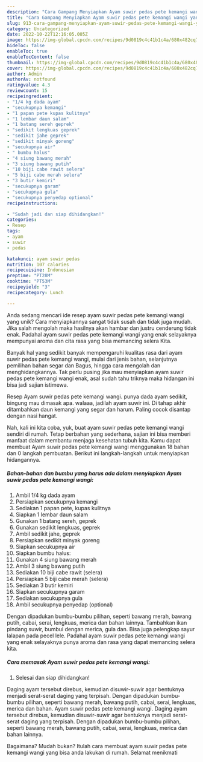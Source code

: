 ```yaml
---
description: "Cara Gampang Menyiapkan Ayam suwir pedas pete kemangi wangi yang Bisa Manjain Lidah"
title: "Cara Gampang Menyiapkan Ayam suwir pedas pete kemangi wangi yang Bisa Manjain Lidah"
slug: 913-cara-gampang-menyiapkan-ayam-suwir-pedas-pete-kemangi-wangi-yang-bisa-manjain-lidah
category: Uncategorized
date: 2022-10-22T12:16:05.005Z
image: https://img-global.cpcdn.com/recipes/9d0819c4c41b1c4a/680x482cq70/ayam-suwir-pedas-pete-kemangi-wangi-foto-resep-utama.jpg
hideToc: false
enableToc: true
enableTocContent: false
thumbnail: https://img-global.cpcdn.com/recipes/9d0819c4c41b1c4a/680x482cq70/ayam-suwir-pedas-pete-kemangi-wangi-foto-resep-utama.jpg
cover: https://img-global.cpcdn.com/recipes/9d0819c4c41b1c4a/680x482cq70/ayam-suwir-pedas-pete-kemangi-wangi-foto-resep-utama.jpg
author: Admin
authorAv: notfound
ratingvalue: 4.3
reviewcount: 15
recipeingredient:
- "1/4 kg dada ayam"
- "secukupnya kemangi"
- "1 papan pete kupas kulitnya"
- "1 lembar daun salam"
- "1 batang sereh geprek"
- "sedikit lengkuas geprek"
- "sedikit jahe geprek"
- "sedikit minyak goreng"
- "secukupnya air"
- " bumbu halus"
- "4 siung bawang merah"
- "3 siung bawang putih"
- "10 biji cabe rawit selera"
- "5 biji cabe merah selera"
- "3 butir kemiri"
- "secukupnya garam"
- "secukupnya gula"
- "secukupnya penyedap optional"
recipeinstructions:

- "Sudah jadi dan siap dihidangkan!"
categories:
- Resep
tags:
- ayam
- suwir
- pedas

katakunci: ayam suwir pedas 
nutrition: 107 calories
recipecuisine: Indonesian
preptime: "PT28M"
cooktime: "PT53M"
recipeyield: "3"
recipecategory: Lunch

---
```





Anda sedang mencari ide resep ayam suwir pedas pete kemangi wangi yang unik? Cara menyiapkannya sangat tidak susah dan tidak juga mudah. Jika salah mengolah maka hasilnya akan hambar dan justru cenderung tidak enak. Padahal ayam suwir pedas pete kemangi wangi yang enak selayaknya mempunyai aroma dan cita rasa yang bisa memancing selera Kita.





Banyak hal yang sedikit banyak mempengaruhi kualitas rasa dari ayam suwir pedas pete kemangi wangi, mulai dari jenis bahan, selanjutnya pemilihan bahan segar dan Bagus, hingga cara mengolah dan menghidangkannya. Tak perlu pusing jika mau menyiapkan ayam suwir pedas pete kemangi wangi enak,      asal sudah tahu triknya maka hidangan ini bisa jadi sajian istimewa.














Resep Ayam suwir pedas pete kemangi wangi. punya dada ayam sedikit, bingung mau dimasak apa. walaaa, jadilah ayam suwir ini. Di tahap akhir ditambahkan daun kemangi yang segar dan harum. Paling cocok disantap dengan nasi hangat.






Nah, kali ini kita coba, yuk, buat ayam suwir pedas pete kemangi wangi sendiri di rumah. Tetap berbahan yang sederhana, sajian ini bisa memberi manfaat dalam membantu menjaga kesehatan tubuh kita. Kamu dapat membuat Ayam suwir pedas pete kemangi wangi menggunakan 18 bahan dan 0 langkah pembuatan. Berikut ini langkah-langkah untuk menyiapkan hidangannya.

<!--inarticleads1-->

##### Bahan-bahan dan bumbu yang harus ada dalam menyiapkan Ayam suwir pedas pete kemangi wangi:

1. Ambil 1/4 kg dada ayam
1. Persiapkan secukupnya kemangi
1. Sediakan 1 papan pete, kupas kulitnya
1. Siapkan 1 lembar daun salam
1. Gunakan 1 batang sereh, geprek
1. Gunakan sedikit lengkuas, geprek
1. Ambil sedikit jahe, geprek
1. Persiapkan sedikit minyak goreng
1. Siapkan secukupnya air
1. Siapkan  bumbu halus:
1. Gunakan 4 siung bawang merah
1. Ambil 3 siung bawang putih
1. Sediakan 10 biji cabe rawit (selera)
1. Persiapkan 5 biji cabe merah (selera)
1. Sediakan 3 butir kemiri
1. Siapkan secukupnya garam
1. Sediakan secukupnya gula
1. Ambil secukupnya penyedap (optional)


Dengan dipadukan bumbu-bumbu pilihan, seperti bawang merah, bawang putih, cabai, serai, lengkuas, merica dan bahan lainnya. Tambahkan ikan pindang suwir, bumbui dengan merica, gula dan. Bisa juga pelengkap sayur lalapan pada pecel lele. Padahal ayam suwir pedas pete kemangi wangi yang enak selayaknya punya aroma dan rasa yang dapat memancing selera kita. 

<!--inarticleads2-->

##### Cara memasak Ayam suwir pedas pete kemangi wangi:


1. Selesai dan siap dihidangkan!

Daging ayam tersebut direbus, kemudian disuwir-suwir agar bentuknya menjadi serat-serat daging yang terpisah. Dengan dipadukan bumbu-bumbu pilihan, seperti bawang merah, bawang putih, cabai, serai, lengkuas, merica dan bahan. Ayam suwir pedas pete kemangi wangi. Daging ayam tersebut direbus, kemudian disuwir-suwir agar bentuknya menjadi serat-serat daging yang terpisah. Dengan dipadukan bumbu-bumbu pilihan, seperti bawang merah, bawang putih, cabai, serai, lengkuas, merica dan bahan lainnya. 

Bagaimana? Mudah bukan? Itulah cara membuat ayam suwir pedas pete kemangi wangi yang bisa anda lakukan di rumah. Selamat menikmati
